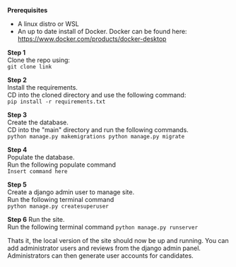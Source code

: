**Prerequisites**
- A linux distro or WSL
- An up to date install of Docker. Docker can be found here: https://www.docker.com/products/docker-desktop

**Step 1** <br>
Clone the repo using: <br>
``
git clone link
``

**Step 2** <br>
Install the requirements. <br>
CD into the cloned directory and use the following command: <br>
``
pip install -r requirements.txt
``

**Step 3** <br>
Create the database. <br>
CD into the "main" directory and run the following commands.<br>
``
python manage.py makemigrations
python manage.py migrate
``

**Step 4** <br>
Populate the database. <br>
Run the following populate command <br>
``
Insert command here
``

**Step 5** <br>
Create a django admin user to manage site. <br>
Run the following terminal command <br>
``
python manage.py createsuperuser
``

**Step 6**
Run the site. <br>
Run the following terminal command
``
python manage.py runserver
``

Thats it, the local version of the site should now be up and running. You can add administrator users and reviews from the django admin panel. Administrators can then generate user accounts for candidates.

